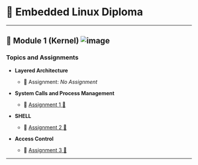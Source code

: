 # 🚀 **Embedded Linux Diploma**

---

## 📘 **Module 1 (Kernel)** ![image](https://progress-bar.dev/5/?title=Progress&color=blue)

### Topics and Assignments

- **Layered Architecture** 
  - 📜 Assignment: *No Assignment*

- **System Calls and Process Management**
  - 📜 [Assignment 1 📎](https://github.com/t0ti20/Embedded_Linux/tree/master/Module_1/Assignment_1)

- **SHELL**
  - 📜 [Assignment 2 📎](https://github.com/t0ti20/Embedded_Linux/tree/master/Module_1/Assignment_2)

- **Access Control**
  - 📜 [Assignment 3 📎](https://github.com/t0ti20/Embedded_Linux/tree/master/Module_1/Assignment_3)
---

